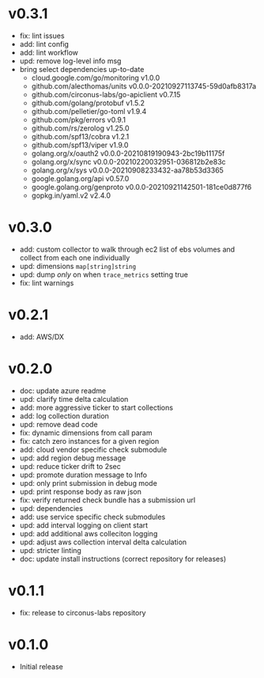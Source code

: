 # v0.3.1

* fix: lint issues
* add: lint config
* add: lint workflow
* upd: remove log-level info msg
* bring select dependencies up-to-date
  * cloud.google.com/go/monitoring v1.0.0
  * github.com/alecthomas/units v0.0.0-20210927113745-59d0afb8317a
  * github.com/circonus-labs/go-apiclient v0.7.15
  * github.com/golang/protobuf v1.5.2
  * github.com/pelletier/go-toml v1.9.4
  * github.com/pkg/errors v0.9.1
  * github.com/rs/zerolog v1.25.0
  * github.com/spf13/cobra v1.2.1
  * github.com/spf13/viper v1.9.0
  * golang.org/x/oauth2 v0.0.0-20210819190943-2bc19b11175f
  * golang.org/x/sync v0.0.0-20210220032951-036812b2e83c
  * golang.org/x/sys v0.0.0-20210908233432-aa78b53d3365
  * google.golang.org/api v0.57.0
  * google.golang.org/genproto v0.0.0-20210921142501-181ce0d877f6
  * gopkg.in/yaml.v2 v2.4.0

# v0.3.0

* add: custom collector to walk through ec2 list of ebs volumes and collect from each one individually
* upd: dimensions `map[string]string`
* upd: dump _only_ on when `trace_metrics` setting true
* fix: lint warnings

# v0.2.1

* add: AWS/DX

# v0.2.0

* doc: update azure readme
* upd: clarify time delta calculation
* add: more aggressive ticker to start collections
* add: log collection duration
* upd: remove dead code
* fix: dynamic dimensions from call param
* fix: catch zero instances for a given region
* add: cloud vendor specific check submodule
* upd: add region debug message
* upd: reduce ticker drift to 2sec
* upd: promote duration message to Info
* upd: only print submission in debug mode
* upd: print response body as raw json
* fix: verify returned check bundle has a submission url
* upd: dependencies
* add: use service specific check submodules
* upd: add interval logging on client start
* upd: add additional aws colleciton logging
* upd: adjust aws collection interval delta calculation
* upd: stricter linting
* doc: update install instructions (correct repository for releases)

# v0.1.1

* fix: release to circonus-labs repository

# v0.1.0

* Initial release
